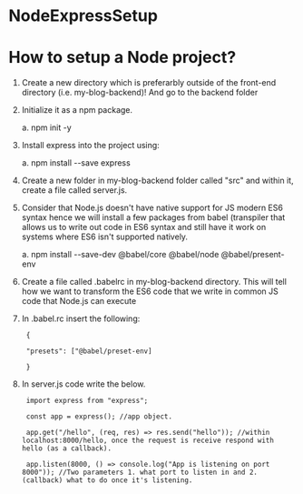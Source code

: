 # NodeExpressSetup


# How to setup a Node project?

1. Create a new directory which is preferarbly outside of the front-end directory (i.e. my-blog-backend)! And go to the backend folder

2. Initialize it as a npm package. 

    a. npm init -y
    
3. Install express into the project using:

    a. npm install --save express
    
4. Create a new folder in my-blog-backend folder called "src" and within it, create a file called server.js.

5. Consider that Node.js doesn't have native support for JS modern ES6 syntax hence we will install a few packages from babel (transpiler that allows us to write out code in ES6 syntax and still have it work on systems where ES6 isn't supported natively. 

    a. npm install --save-dev @babel/core @babel/node @babel/present-env

5. Create a file called .babelrc in my-blog-backend directory. This will tell how we want to transform the ES6 code that we write in common JS code that Node.js can execute

6. In .babel.rc insert the following:

        {
    
        "presets": ["@babel/preset-env]
    
        }

7. In server.js code write the below. 

        import express from "express"; 

        const app = express(); //app object.

        app.get("/hello", (req, res) => res.send("hello")); //within localhost:8000/hello, once the request is receive respond with hello (as a callback). 

        app.listen(8000, () => console.log("App is listening on port 8000")); //Two parameters 1. what port to listen in and 2. (callback) what to do once it's listening. 
    
    
